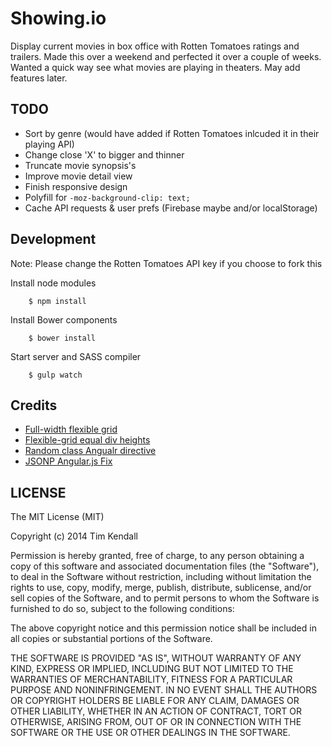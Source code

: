 Showing.io
======

Display current movies in box office with Rotten Tomatoes ratings and trailers. Made this over a weekend and perfected it over a couple of weeks. Wanted a quick way see what movies are playing in theaters. May add features later.

## TODO
  - Sort by genre (would have added if Rotten Tomatoes inlcuded it in their playing API)
  - Change close 'X' to bigger and thinner
  - Truncate movie synopsis's
  - Improve movie detail view
  - Finish responsive design
  - Polyfill for `-moz-background-clip: text;`
  - Cache API requests & user prefs (Firebase maybe and/or localStorage)

## Development

Note: Please change the Rotten Tomatoes API key if you choose to fork this

Install node modules

        $ npm install

Install Bower components

        $ bower install

Start server and SASS compiler

        $ gulp watch

## Credits
  - [Full-width flexible grid](http://tympanus.net/codrops/2013/04/17/responsive-full-width-grid/)
  - [Flexible-grid equal div heights](http://galen.in/lEJP)
  - [Random class Angualr directive](http://www.whatibroke.com/?p=938)
  - [JSONP Angular.js Fix](http://stackoverflow.com/questions/12066002/parsing-jsonp-http-jsonp-response-in-angular-js)

## LICENSE

The MIT License (MIT)

Copyright (c) 2014 Tim Kendall

Permission is hereby granted, free of charge, to any person obtaining a copy
of this software and associated documentation files (the "Software"), to deal
in the Software without restriction, including without limitation the rights
to use, copy, modify, merge, publish, distribute, sublicense, and/or sell
copies of the Software, and to permit persons to whom the Software is
furnished to do so, subject to the following conditions:

The above copyright notice and this permission notice shall be included in all
copies or substantial portions of the Software.

THE SOFTWARE IS PROVIDED "AS IS", WITHOUT WARRANTY OF ANY KIND, EXPRESS OR
IMPLIED, INCLUDING BUT NOT LIMITED TO THE WARRANTIES OF MERCHANTABILITY,
FITNESS FOR A PARTICULAR PURPOSE AND NONINFRINGEMENT. IN NO EVENT SHALL THE
AUTHORS OR COPYRIGHT HOLDERS BE LIABLE FOR ANY CLAIM, DAMAGES OR OTHER
LIABILITY, WHETHER IN AN ACTION OF CONTRACT, TORT OR OTHERWISE, ARISING FROM,
OUT OF OR IN CONNECTION WITH THE SOFTWARE OR THE USE OR OTHER DEALINGS IN THE
SOFTWARE.
